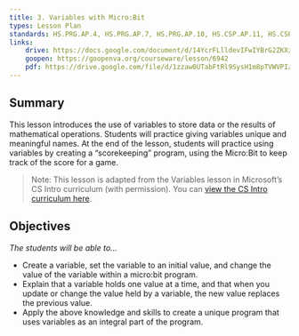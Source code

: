 ```yaml
---
title: 3. Variables with Micro:Bit
types: Lesson Plan
standards: HS.PRG.AP.4, HS.PRG.AP.7, HS.PRG.AP.10, HS.CSP.AP.11, HS.CSP.AP.12
links:
    drive: https://docs.google.com/document/d/14YcrFLlldevIFwIYBrG2ZKXzpzrr2SbzdX1v3hfg8gc/edit#heading=h.joty0v63l5oi
    goopen: https://goopenva.org/courseware/lesson/6942
    pdf: https://drive.google.com/file/d/1zzaw0UTabFtRl9SysH1m8pTVWVPIzT9f/view?usp=drive_link
---
```


## Summary

This lesson introduces the use of variables to store data or the results of mathematical operations. Students will practice giving variables unique and meaningful names. At the end of the lesson, students will practice using variables by creating a “scorekeeping” program, using the Micro:Bit to keep track of the score for a game.

> Note: This lesson is adapted from the Variables lesson in Microsoft’s CS Intro curriculum (with permission). You can [view the CS Intro curriculum here](https://makecode.microbit.org/courses/csintro/variables).

## Objectives

*The students will be able to...*

- Create a variable, set the variable to an initial value, and change the value of the variable within a micro:bit program.
- Explain that a variable holds one value at a time, and that when you update or change the value held by a variable, the new value replaces the previous value.
- Apply the above knowledge and skills to create a unique program that uses variables as an integral part of the program.